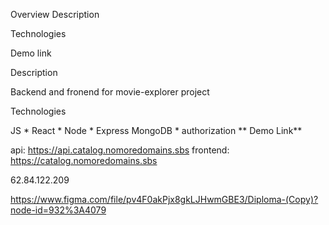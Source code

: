 Overview
Description

Technologies

Demo link

Description

Backend and fronend for movie-explorer project

Technologies

JS * React * Node * Express
MongoDB * authorization
** Demo Link**

api: https://api.catalog.nomoredomains.sbs
frontend: https://catalog.nomoredomains.sbs

62.84.122.209

https://www.figma.com/file/pv4F0akPjx8gkLJHwmGBE3/Diploma-(Copy)?node-id=932%3A4079